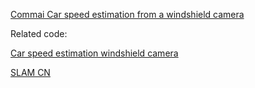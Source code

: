 [Commai Car speed estimation from a windshield camera](https://twitter.com/comma_ai/status/849131721572327424)

Related code:

  [Car speed estimation windshield camera](http://nicolovaligi.com/car-speed-estimation-windshield-camera.html)


[SLAM CN](http://www.slamcn.org/)
